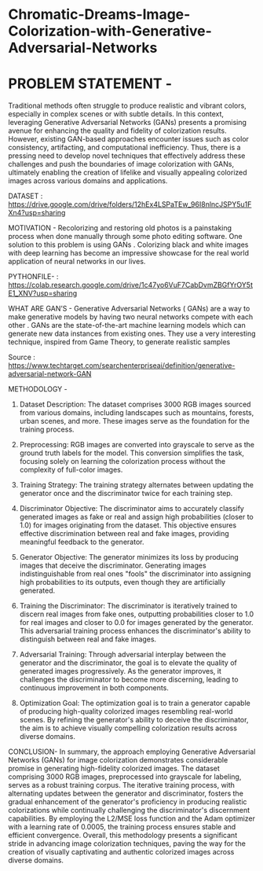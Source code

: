 # Chromatic-Dreams-Image-Colorization-with-Generative-Adversarial-Networks

# PROBLEM STATEMENT -
Traditional methods often struggle to produce realistic and vibrant colors, especially in complex scenes or with subtle details. In this context, leveraging Generative Adversarial Networks (GANs) presents a promising avenue for enhancing the quality and fidelity of colorization results. However, existing GAN-based approaches encounter issues such as color consistency, artifacting, and computational inefficiency. Thus, there is a pressing need to develop novel techniques that effectively address these challenges and push the boundaries of image colorization with GANs, ultimately enabling the creation of lifelike and visually appealing colorized images across various domains and applications.

DATASET : https://drive.google.com/drive/folders/12hEx4LSPaTEw_96I8nlncJSPY5u1FXn4?usp=sharing

MOTIVATION - 
Recolorizing and restoring old photos is a painstaking process when done manually through some photo editing software.
One solution to this problem is using GANs . 
Colorizing black and white images with deep learning has become an impressive showcase for the real world application of neural networks in our lives.


PYTHONFILE- : https://colab.research.google.com/drive/1c47yo6VuF7CabDvmZBGfYrOY5tE1_XNV?usp=sharing

WHAT ARE GAN’S -
Generative Adversarial Networks ( GANs) are a way to make generative models by having two neural networks compete with each other . GANs are the state-of-the-art machine learning models which can generate new data instances from existing ones. They use a very interesting technique, inspired from Game Theory, to generate realistic samples

Source : https://www.techtarget.com/searchenterpriseai/definition/generative-adversarial-network-GAN

METHODOLOGY - 

1. Dataset Description:
The dataset comprises 3000 RGB images sourced from various domains, including landscapes such as mountains, forests, urban scenes, and more. These images serve as the foundation for the training process.

2. Preprocessing:
RGB images are converted into grayscale to serve as the ground truth labels for the model. This conversion simplifies the task, focusing solely on learning the colorization process without the complexity of full-color images.

3. Training Strategy:
The training strategy alternates between updating the generator once and the discriminator twice for each training step.

4. Discriminator Objective:
The discriminator aims to accurately classify generated images as fake or real and assign high probabilities (closer to 1.0) for images originating from the dataset. This objective ensures effective discrimination between real and fake images, providing meaningful feedback to the generator.

5. Generator Objective:
The generator minimizes its loss by producing images that deceive the discriminator. Generating images indistinguishable from real ones "fools" the discriminator into assigning high probabilities to its outputs, even though they are artificially generated.

6. Training the Discriminator:
The discriminator is iteratively trained to discern real images from fake ones, outputting probabilities closer to 1.0 for real images and closer to 0.0 for images generated by the generator. This adversarial training process enhances the discriminator's ability to distinguish between real and fake images.

7. Adversarial Training:
Through adversarial interplay between the generator and the discriminator, the goal is to elevate the quality of generated images progressively. As the generator improves, it challenges the discriminator to become more discerning, leading to continuous improvement in both components.


8. Optimization Goal:
The optimization goal is to train a generator capable of producing high-quality colorized images resembling real-world scenes. By refining the generator's ability to deceive the discriminator, the aim is to achieve visually compelling colorization results across diverse domains.


CONCLUSION-
In summary, the approach employing Generative Adversarial Networks (GANs) for image colorization demonstrates considerable promise in generating high-fidelity colorized images. The dataset comprising 3000 RGB images, preprocessed into grayscale for labeling, serves as a robust training corpus. The iterative training process, with alternating updates between the generator and discriminator, fosters the gradual enhancement of the generator's proficiency in producing realistic colorizations while continually challenging the discriminator's discernment capabilities. By employing the L2/MSE loss function and the Adam optimizer with a learning rate of 0.0005, the training process ensures stable and efficient convergence. Overall, this methodology presents a significant stride in advancing image colorization techniques, paving the way for the creation of visually captivating and authentic colorized images across diverse domains.
